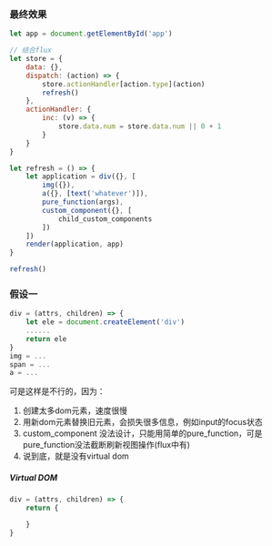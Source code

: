 ### 最终效果
```javascript
let app = document.getElementById('app')

// 结合flux
let store = {
	data: {},
	dispatch: (action) => {
		store.actionHandler[action.type](action)
		refresh()
	},
	actionHandler: {
		inc: (v) => {
			store.data.num = store.data.num || 0 + 1
		}
	}
}

let refresh = () => {
	let application = div({}, [
		img({}),
		a({}, [text('whatever')]),
		pure_function(args),
		custom_component({}, [
			child_custom_components
		])
	])
	render(application, app)
}

refresh()
```

### 假设一
```javascript
div = (attrs, children) => {
	let ele = document.createElement('div')
	......
	return ele
}
img = ...
span = ...
a = ...
```
可是这样是不行的，因为：
1. 创建太多dom元素，速度很慢
2. 用新dom元素替换旧元素，会损失很多信息，例如input的focus状态
3. custom_component 没法设计，只能用简单的pure_function，可是pure_function没法截断刷新视图操作(flux中有)
3. 说到底，就是没有virtual dom

##### Virtual DOM
```javascript
div = (attrs, children) => {
	return {

	}
}
```
